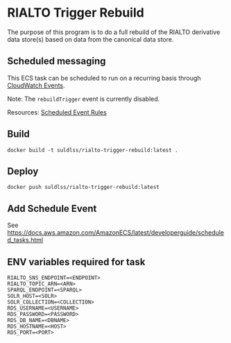 # RIALTO Trigger Rebuild

The purpose of this program is to do a full rebuild of the RIALTO derivative data store(s) based on data from the canonical data store.

## Scheduled messaging

This ECS task can be scheduled to run on a recurring basis through [CloudWatch Events](https://docs.aws.amazon.com/AmazonCloudWatch/latest/events/WhatIsCloudWatchEvents.html).

Note: The `rebuildTrigger` event is currently disabled.

Resources: [Scheduled Event Rules](https://docs.aws.amazon.com/AmazonCloudWatch/latest/events/ScheduledEvents.html)

## Build

```
docker build -t suldlss/rialto-trigger-rebuild:latest .
```

## Deploy
```
docker push suldlss/rialto-trigger-rebuild:latest
```

## Add Schedule Event

See https://docs.aws.amazon.com/AmazonECS/latest/developerguide/scheduled_tasks.html

## ENV variables required for task

```
RIALTO_SNS_ENDPOINT=<ENDPOINT>
RIALTO_TOPIC_ARN=<ARN>
SPARQL_ENDPOINT=<SPARQL>
SOLR_HOST=<SOLR>
SOLR_COLLECTION=<COLLECTION>
RDS_USERNAME=<USERNAME>
RDS_PASSWORD=<PASSWORD>
RDS_DB_NAME=<DBNAME>
RDS_HOSTNAME=<HOST>
RDS_PORT=<PORT>
```
